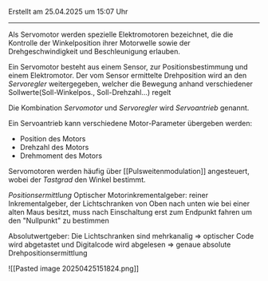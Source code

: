 Erstellt am 25.04.2025 um 15:07 Uhr

---
Als Servomotor werden spezielle Elektromotoren bezeichnet, die die Kontrolle der Winkelposition ihrer Motorwelle sowie der Drehgeschwindigkeit und Beschleunigung erlauben.

Ein Servomotor besteht aus einem Sensor, zur Positionsbestimmung und einem Elektromotor.
Der vom Sensor ermittelte Drehposition wird an den _Servoregler_ weitergegeben, welcher die Bewegung anhand verschiedener Sollwerte(Soll-Winkelpos., Soll-Drehzahl...) regelt

Die Kombination _Servomotor_ und _Servoregler_ wird _Servoantrieb_ genannt.

Ein Servoantrieb kann verschiedene Motor-Parameter übergeben werden:
- Position des Motors
- Drehzahl des Motors
- Drehmoment des Motors

Servomotoren werden häufig über [[Pulsweitenmodulation]] angesteuert, wobei der _Tastgrad_ den Winkel bestimmt.


_Positionsermittlung_
Optischer Motorinkrementalgeber: reiner Inkrementalgeber, der Lichtschranken von Oben nach unten wie bei einer alten Maus besitzt, muss nach Einschaltung erst zum Endpunkt fahren um den "Nullpunkt" zu bestimmen  

Absolutwertgeber: Die Lichtschranken sind mehrkanalig => optischer Code wird abgetastet und Digitalcode wird abgelesen => genaue absolute Drehpositionsermittlung

![[Pasted image 20250425151824.png]]
